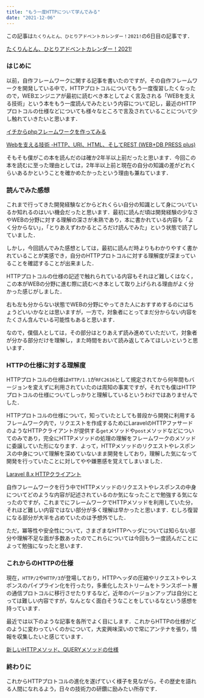 ```yaml
---
title: "もう一度HTTPについて学んでみる"
date: "2021-12-06"
---
```


この記事は`たくりんとん、ひとりアドベントカレンダー！2021!`の6日目の記事です．

[たくりんとん、ひとりアドベントカレンダー！2021!](https://adventcalender-takurinton.vercel.app/)

### **はじめに**

以前，自作フレームワークに関する記事を書いたのですが，その自作フレームワークを開発している中で，HTTPプロトコルについてもう一度復習したくなったので，WEBエンジニアが最初に読むべき本としてよく言及される「WEBを支える技術」という本をもう一度読んでみたという内容について記し，最近のHTTPプロトコルの仕様などについても様々なところで言及されていることについて少し触れていきたいと思います．

[イチからphpフレームワークを作ってみる](https://jdkfx.com/blog/building-a-php-framework)

[Webを支える技術 -HTTP、URI、HTML、そしてREST (WEB+DB PRESS plus)](https://www.amazon.co.jp/dp/4774142042/ref=cm_sw_r_tw_dp_KW62PPPNAGQTGW4G3MJ6)

そもそも僕がこの本を読んだのは確か2年半以上前だったと思います．今回この本を読むに至った理由としては，2年半以上前と現在の自分の知識の差がどれくらいあるかということを確かめたかったという理由も兼ねています．

### **読んでみた感想**

これまで行ってきた開発経験などからどれくらい自分の知識として身についているか知れるのはいい機会だったと思います．最初に読んだ頃は開発経験の少なさやWEBの分野に対する理解の深さが未熟であり，本に書かれている内容も「よく分からない」，「とりあえずわかるところだけ読んでみた」という状態で読了していました．

しかし，今回読んでみた感想としては，最初に読んだ時よりもわかりやすく書かれていることが実感でき，自分のHTTPプロトコルに対する理解度が深まっていることを確認することが出来ました．

HTTPプロトコルの仕様の記述で触れられている内容もそれほど難しくはなく，この本がWEBの分野に進む際に読むべき本として取り上げられる理由がよく分かった感じがしました．

右も左も分からない状態でWEBの分野にやってきた人におすすめするのにはちょうどいいかなとは思いますが，一方で，対象者にとってまだ分からない内容をたくさん含んでいる可能性もあると思います．

なので，僕個人としては，その部分はとりあえず読み進めていただいて，対象者が分かる部分だけを理解し，また時間をおいて読み返してみてほしいというと思います．

### **HTTPの仕様に対する理解度**

HTTPプロトコルの仕様は`HTTP/1.1`が`RFC2616`として規定されてから何年間もバージョンを変えずに利用されていたのは周知の事実ですが，それでも僕はHTTPプロトコルの仕様についてしっかりと理解しているというわけではありませんでした．

HTTPプロトコルの仕様について，知っていたとしても普段から開発に利用するフレームワーク内で，リクエストを作成するためにLaravelのHTTPファサードのようなHTTPクライアントが提供する`get`メソッドや`post`メソッドなどについてのみであり，完全にHTTPメソッドの処理の理解をフレームワークのメソッドに委譲していた形になります．よって，HTTPメソッドのリクエストやレスポンスの中身について理解を深めていないまま開発をしており，理解した気になって開発を行っていたことに対してやや嫌悪感を覚えてしまいました．

[Laravel 8.x HTTPクライアント](https://readouble.com/laravel/8.x/ja/http-client.html)

自作フレームワークを行う中でHTTPメソッドのリクエストやレスポンスの中身についてどのような内容が記述されているのか気になったことで勉強する気になったのですが，これまでにフレームワークでHTTPメソッドを利用していた分，それほど難しい内容ではない部分が多く理解は早かったと思います．むしろ復習になる部分が大半を占めていたのは予想外でした．

ただ，冪等性や安全性について，さまざまなHTTPヘッダについては知らない部分や理解不足な面が多数あったのでこれらについては今回もう一度読んだことによって勉強になったと思います．

### **これからのHTTPの仕様**

現在，`HTTP/2`や`HTTP/3`が登場しており，HTTPヘッダの圧縮やリクエストやレスポンスのパイプライン化を行ったり，多重化したストリームをトランスポート層の通信プロトコルに移行させたりするなど，近年のバージョンアップは自分にとっては難しい内容ですが，なんとなく面白そうなことをしているなという感想を持っています．

最近では以下のような記事を各所でよく目にします．これからHTTPの仕様がどのように変わっていくのかについて，大変興味深いので常にアンテナを張り，情報を収集したいと感じています．

[新しいHTTPメソッド、QUERYメソッドの仕様](https://asnokaze.hatenablog.com/entry/2021/11/09/231858)

### **終わりに**

これからHTTPプロトコルの進化を遂げていく様子を見ながら，その歴史を語れる人間になれるよう，日々の技術力の研鑽に励みたい所存です．